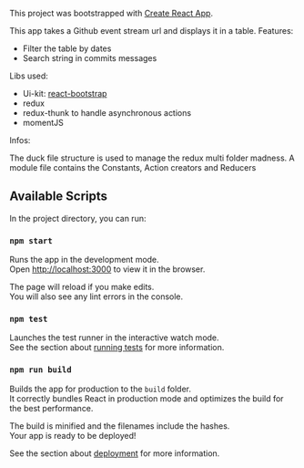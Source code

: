 This project was bootstrapped with [Create React App](https://github.com/facebookincubator/create-react-app).

This app takes a Github event stream url and displays it in a table.
Features: 

- Filter the table by dates
- Search string in commits messages

Libs used:

- Ui-kit:  [react-bootstrap](https://react-bootstrap.github.io/)
- redux
- redux-thunk to handle asynchronous actions
- momentJS

Infos:

The duck file structure is used to manage the redux multi folder madness.
A module file contains the Constants, Action creators and Reducers




## Available Scripts

In the project directory, you can run:

### `npm start`

Runs the app in the development mode.<br>
Open [http://localhost:3000](http://localhost:3000) to view it in the browser.

The page will reload if you make edits.<br>
You will also see any lint errors in the console.

### `npm test`

Launches the test runner in the interactive watch mode.<br>
See the section about [running tests](#running-tests) for more information.

### `npm run build`

Builds the app for production to the `build` folder.<br>
It correctly bundles React in production mode and optimizes the build for the best performance.

The build is minified and the filenames include the hashes.<br>
Your app is ready to be deployed!

See the section about [deployment](#deployment) for more information.
